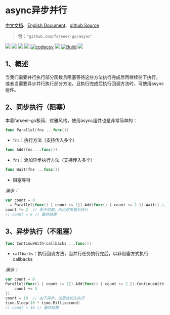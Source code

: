 # async异步并行
[中文文档](https://farseer-go.github.io/doc/)、[English Document](https://farseer-go.github.io/doc/#/en-us/)、[github Source](https://github.com/farseer-go/async)
> 包：`"github.com/farseer-go/async"`

![](https://img.shields.io/github/stars/farseer-go?style=social)
![](https://img.shields.io/github/license/farseer-go/async)
![](https://img.shields.io/github/go-mod/go-version/farseer-go/async)
![](https://img.shields.io/github/v/release/farseer-go/async)
[![codecov](https://img.shields.io/codecov/c/github/farseer-go/async)](https://codecov.io/gh/farseer-go/async)
![](https://img.shields.io/github/languages/code-size/farseer-go/async)
[![Build](https://github.com/farseer-go/async/actions/workflows/test.yml/badge.svg)](https://github.com/farseer-go/async/actions/workflows/test.yml)
![](https://goreportcard.com/badge/github.com/farseer-go/async)


## 1、概述
当我们需要并行执行部分函数且阻塞等待这些方法执行完成后再继续往下执行，
或者当需要异步并行执行部分方法，且执行完成后执行回调方法时，可使用async组件。

## 2、同步执行（阻塞）
本着farseer-go极简、优雅风格，使用async组件也是非常简单的：

```go
func Parallel(fns ...func())
```
- `fns`：执行方法（支持传入多个）

```go
func Add(fns ...func())
```
- `fns`：添加异步执行方法（支持传入多个）

```go
func Wait(fns ...func())
```
- 阻塞等待


_演示：_
```go
var count = 0
_ = Parallel(func() { count += 1}).Add(func() { count += 2 }).Wait() // 阻塞等待，直到两个函数执行完
count *= 2  // 由于阻塞，所以这里最后执行
// count = 6 // 最终结果
```

## 3、异步执行（不阻塞）

```go
func ContinueWith(callbacks ...func())
```
- `callbacks`：执行回调方法，当并行任务执行完后，以非阻塞方式执行callbacks

_演示：_
```go
var count = 0
Parallel(func() { count += 1}).Add(func() { count += 2 }).ContinueWith(func() {
    count += 3
})
count = 10  // 由于异步，这里会优先执行
time.Sleep(10 * time.Millisecond)
// count = 16 // 最终结果
```
